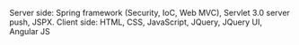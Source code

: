 Server side: Spring framework (Security, IoC, Web MVC), Servlet 3.0 server push, JSPX.
Client side: HTML, CSS, JavaScript, JQuery, JQuery UI, Angular JS